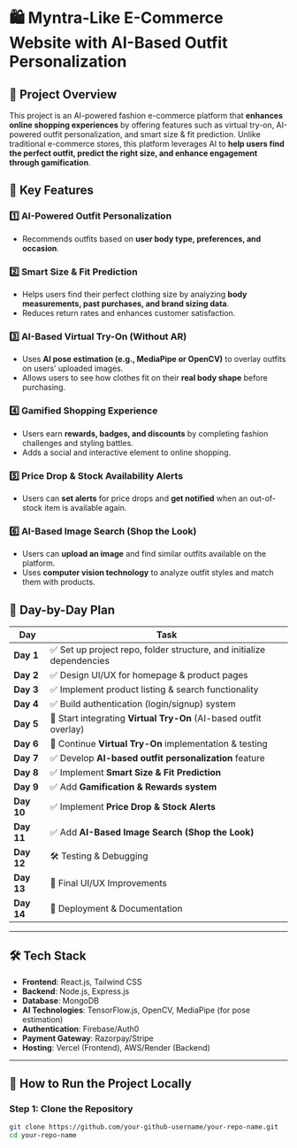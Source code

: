 # **🛍️ Myntra-Like E-Commerce Website with AI-Based Outfit Personalization**

## **📌 Project Overview**
This project is an AI-powered fashion e-commerce platform that **enhances online shopping experiences** by offering features such as virtual try-on, AI-powered outfit personalization, and smart size & fit prediction. Unlike traditional e-commerce stores, this platform leverages AI to **help users find the perfect outfit, predict the right size, and enhance engagement through gamification**.

## **🚀 Key Features**
### 1️⃣ **AI-Powered Outfit Personalization**
- Recommends outfits based on **user body type, preferences, and occasion**.

### 2️⃣ **Smart Size & Fit Prediction**
- Helps users find their perfect clothing size by analyzing **body measurements, past purchases, and brand sizing data**.
- Reduces return rates and enhances customer satisfaction.

### 3️⃣ **AI-Based Virtual Try-On (Without AR)**
- Uses **AI pose estimation (e.g., MediaPipe or OpenCV)** to overlay outfits on users’ uploaded images.
- Allows users to see how clothes fit on their **real body shape** before purchasing.

### 4️⃣ **Gamified Shopping Experience**
- Users earn **rewards, badges, and discounts** by completing fashion challenges and styling battles.
- Adds a social and interactive element to online shopping.

### 5️⃣ **Price Drop & Stock Availability Alerts**
- Users can **set alerts** for price drops and **get notified** when an out-of-stock item is available again.

### 6️⃣ **AI-Based Image Search (Shop the Look)**
- Users can **upload an image** and find similar outfits available on the platform.
- Uses **computer vision technology** to analyze outfit styles and match them with products.

## **📅 Day-by-Day Plan**
| Day | Task |
|-----|------|
| **Day 1** | ✅ Set up project repo, folder structure, and initialize dependencies |
| **Day 2** | ✅ Design UI/UX for homepage & product pages |
| **Day 3** | ✅ Implement product listing & search functionality |
| **Day 4** | ✅ Build authentication (login/signup) system |
| **Day 5** | 🔄 Start integrating **Virtual Try-On** (AI-based outfit overlay) |
| **Day 6** | 🔄 Continue **Virtual Try-On** implementation & testing |
| **Day 7** | ✅ Develop **AI-based outfit personalization** feature |
| **Day 8** | ✅ Implement **Smart Size & Fit Prediction** |
| **Day 9** | ✅ Add **Gamification & Rewards system** |
| **Day 10** | ✅ Implement **Price Drop & Stock Alerts** |
| **Day 11** | ✅ Add **AI-Based Image Search (Shop the Look)** |
| **Day 12** | 🛠️ Testing & Debugging |
| **Day 13** | 🎨 Final UI/UX Improvements |
| **Day 14** | 🚀 Deployment & Documentation |

---

## **🛠️ Tech Stack**
- **Frontend**: React.js, Tailwind CSS
- **Backend**: Node.js, Express.js
- **Database**: MongoDB
- **AI Technologies**: TensorFlow.js, OpenCV, MediaPipe (for pose estimation)
- **Authentication**: Firebase/Auth0
- **Payment Gateway**: Razorpay/Stripe
- **Hosting**: Vercel (Frontend), AWS/Render (Backend)

---

## **📝 How to Run the Project Locally**
### **Step 1: Clone the Repository**
```bash
git clone https://github.com/your-github-username/your-repo-name.git
cd your-repo-name
